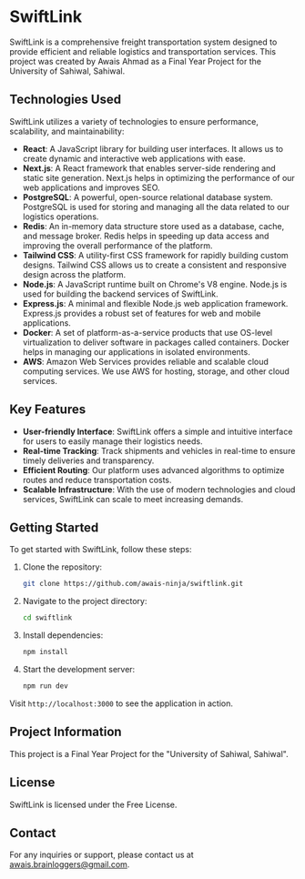 # SwiftLink

SwiftLink is a comprehensive freight transportation system designed to provide efficient and reliable logistics and transportation services. This project was created by Awais Ahmad as a Final Year Project for the University of Sahiwal, Sahiwal.

## Technologies Used

SwiftLink utilizes a variety of technologies to ensure performance, scalability, and maintainability:

- **React**: A JavaScript library for building user interfaces. It allows us to create dynamic and interactive web applications with ease.
- **Next.js**: A React framework that enables server-side rendering and static site generation. Next.js helps in optimizing the performance of our web applications and improves SEO.
- **PostgreSQL**: A powerful, open-source relational database system. PostgreSQL is used for storing and managing all the data related to our logistics operations.
- **Redis**: An in-memory data structure store used as a database, cache, and message broker. Redis helps in speeding up data access and improving the overall performance of the platform.
- **Tailwind CSS**: A utility-first CSS framework for rapidly building custom designs. Tailwind CSS allows us to create a consistent and responsive design across the platform.
- **Node.js**: A JavaScript runtime built on Chrome's V8 engine. Node.js is used for building the backend services of SwiftLink.
- **Express.js**: A minimal and flexible Node.js web application framework. Express.js provides a robust set of features for web and mobile applications.
- **Docker**: A set of platform-as-a-service products that use OS-level virtualization to deliver software in packages called containers. Docker helps in managing our applications in isolated environments.
- **AWS**: Amazon Web Services provides reliable and scalable cloud computing services. We use AWS for hosting, storage, and other cloud services.

## Key Features

- **User-friendly Interface**: SwiftLink offers a simple and intuitive interface for users to easily manage their logistics needs.
- **Real-time Tracking**: Track shipments and vehicles in real-time to ensure timely deliveries and transparency.
- **Efficient Routing**: Our platform uses advanced algorithms to optimize routes and reduce transportation costs.
- **Scalable Infrastructure**: With the use of modern technologies and cloud services, SwiftLink can scale to meet increasing demands.

## Getting Started

To get started with SwiftLink, follow these steps:

1. Clone the repository:

   ```bash
   git clone https://github.com/awais-ninja/swiftlink.git
   ```

2. Navigate to the project directory:

   ```bash
   cd swiftlink
   ```

3. Install dependencies:

   ```bash
   npm install
   ```

4. Start the development server:
   ```bash
   npm run dev
   ```

Visit `http://localhost:3000` to see the application in action.

## Project Information

This project is a Final Year Project for the "University of Sahiwal, Sahiwal".

## License

SwiftLink is licensed under the Free License.

## Contact

For any inquiries or support, please contact us at [awais.brainloggers@gmail.com](mailto:awais.brainloggers@gmail.com).
